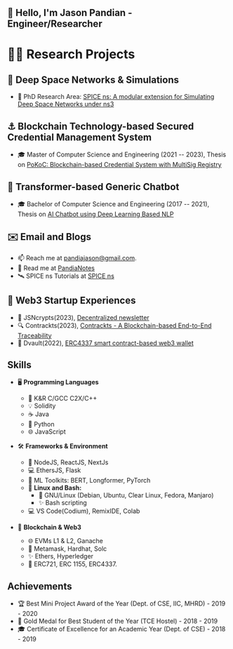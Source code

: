 ## 👋 Hello, I'm Jason Pandian - Engineer/Researcher

# ✍🏻 Research Projects
## 🚀 Deep Space Networks & Simulations
- 📡 PhD Research Area: [SPICE ns: A modular extension for Simulating Deep Space Networks under ns3](https://github.com/PandiaJason/SPICE-ns-Project)

## ⚓ Blockchain Technology-based Secured Credential Management System
- 🎓 Master of Computer Science and Engineering (2021 -- 2023), Thesis on [PoKoC: Blockchain-based Credential System with MultiSig Registry](https://github.com/PandiaJason/Proof-of-Knowledge-On-Chain)

## 🤖 Transformer-based Generic Chatbot
- 🎓 Bachelor of Computer Science and Engineering (2017 -- 2021), Thesis on [AI Chatbot using Deep Learning Based NLP](https://github.com/PandiaJason/AI-Chatbot-using-Deep-Learning-based-NLP)

## ✉️ Email and Blogs
- 📫 Reach me at pandiajason@gmail.com.
- 📘 Read me at [PandiaNotes](https://pandiajason.github.io/PandiaNotes/)
- 🛰️ SPICE ns Tutorials at [SPICE ns](https://pandiajason.github.io/PandiaNotes/SPICE-ns/SPICE-ns.html)

## 💼 Web3 Startup Experiences
- 📝 JSNcrypts(2023), [Decentralized newsletter](https://github.com/PandiaJason/jsncrypts-docs)
- 🔍 Contrackts(2023), [Contrackts - A Blockchain-based End-to-End Traceability](https://github.com/PandiaJason/contrackts-docs)
- 👛 Dvault(2022), [ERC4337 smart contract-based web3 wallet](https://github.com/PandiaJason/dvault-docs)

## Skills
- 🖥️ **Programming Languages**
  - 📜 K&R C/GCC C2X/C++
  - 💡 Solidity
  - ☕ Java
  - 🐍 Python
  - 🌐 JavaScript

- 🛠️ **Frameworks & Environment**
  - 🚀 NodeJS, ReactJS, NextJs
  - 💻 EthersJS, Flask
  - 🧠 ML Toolkits: BERT, Longformer, PyTorch
  - 🐧 **Linux and Bash:**
    - 🐧 GNU/Linux (Debian, Ubuntu, Clear Linux, Fedora, Manjaro)
    - ✨ Bash scripting
  - 💻 VS Code(Codium), RemixIDE, Colab

- 🔗 **Blockchain & Web3**
  - 🌐 EVMs L1 & L2, Ganache
  - 🔐 Metamask, Hardhat, Solc
  - ✨ Ethers, Hyperledger
  - 🔗 ERC721, ERC 1155, ERC4337.

## Achievements
- 🏆 Best Mini Project Award of the Year (Dept. of CSE, IIC, MHRD) - 2019 - 2020
- 🥇 Gold Medal for Best Student of the Year (TCE Hostel) - 2018 - 2019
- 🎓 Certificate of Excellence for an Academic Year (Dept. of CSE) - 2018 - 2019
  
<!---
PandiaJason/PandiaJason is a ✨ special ✨ repository because its `README.md` (this file) appears on your GitHub profile.
You can click the Preview link to take a look at your changes.
--->
